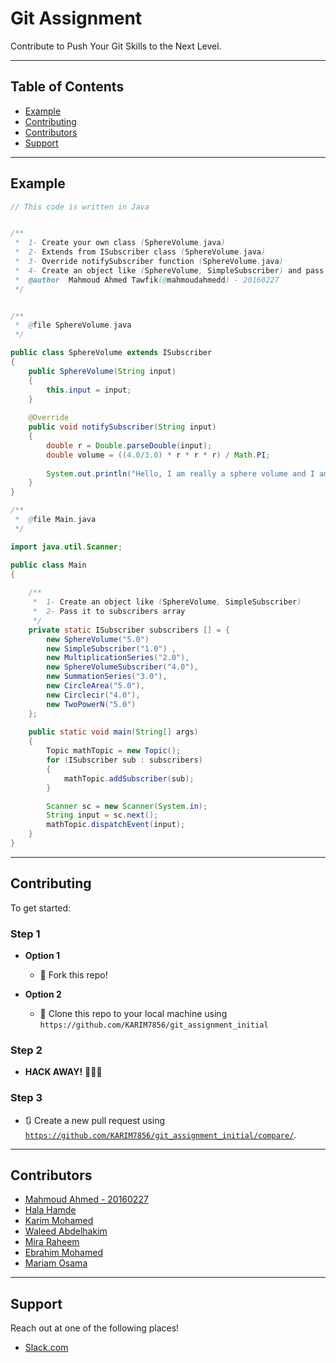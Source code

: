 # Git Assignment
Contribute to Push Your Git Skills to the Next Level.

---

## Table of Contents

- [Example](#example)
- [Contributing](#contributing)
- [Contributors](#contributors)
- [Support](#support)

---

## Example

```Java
// This code is written in Java


/**
 *  1- Create your own class (SphereVolume.java)
 *  2- Extends from ISubscriber class (SphereVolume.java)
 *  3- Override notifySubscriber function (SphereVolume.java)
 *  4- Create an object like (SphereVolume, SimpleSubscriber) and pass it to subscribers array (Main.java)
 *  @author  Mahmoud Ahmed Tawfik(@mahmoudahmedd) - 20160227
 */


/**
 *  @file SphereVolume.java
 */

public class SphereVolume extends ISubscriber
{
    public SphereVolume(String input)
    {
        this.input = input;
    }
    
    @Override
    public void notifySubscriber(String input) 
    {
        double r = Double.parseDouble(input);
        double volume = ((4.0/3.0) * r * r * r) / Math.PI;
        
        System.out.println("Hello, I am really a sphere volume and I am notified with " + volume);
    }
}

/**
 *  @file Main.java
 */

import java.util.Scanner;

public class Main 
{
    
    /**
     *  1- Create an object like (SphereVolume, SimpleSubscriber)
     *  2- Pass it to subscribers array
     */
    private static ISubscriber subscribers [] = {
        new SphereVolume("5.0")
        new SimpleSubscriber("1.0") ,
        new MultiplicationSeries("2.0"),
        new SphereVolumeSubscriber("4.0"),
        new SummationSeries("3.0"),
        new CircleArea("5.0"),
        new Circlecir("4.0"),
        new TwoPowerN("5.0")
    };
    
    public static void main(String[] args) 
    {
        Topic mathTopic = new Topic();
        for (ISubscriber sub : subscribers) 
        {
            mathTopic.addSubscriber(sub);
        }

        Scanner sc = new Scanner(System.in);
        String input = sc.next();
        mathTopic.dispatchEvent(input);
    }
}
```

---

## Contributing

To get started:

### Step 1

- **Option 1**
    - 🍴 Fork this repo!

- **Option 2**
    - 👯 Clone this repo to your local machine using `https://github.com/KARIM7856/git_assignment_initial`

### Step 2

- **HACK AWAY!** 🔨🔨🔨

### Step 3

- 🔃 Create a new pull request using <a href="https://github.com/KARIM7856/git_assignment_initial/compare/" target="_blank">`https://github.com/KARIM7856/git_assignment_initial/compare/`</a>.

---

## Contributors

- <a href="https://github.com/mahmoudahmedd" target="_blank">Mahmoud Ahmed - 20160227</a> <br>
- <a href="https://github.com/halahamde" target="_blank">Hala Hamde</a> <br>
- <a href="https://github.com/KARIM7856" target="_blank">Karim Mohamed</a> <br>
- <a href="https://github.com/WaleedAbdelhakim" target="_blank">Waleed Abdelhakim</a> <br>
- <a href="https://github.com/MiraRaheemRaheem" target="_blank">Mira Raheem</a> <br>
- <a href="https://github.com/ebramohamed" target="_blank">Ebrahim Mohamed</a> <br>
- <a href="https://github.com/mariam4o" target="_blank">Mariam Osama</a> <br>

---

## Support

Reach out at one of the following places!

- <a href="https://app.slack.com/client/TUGTZCCMV/CU5GYSEHX/details/members" target="_blank">Slack.com</a>
